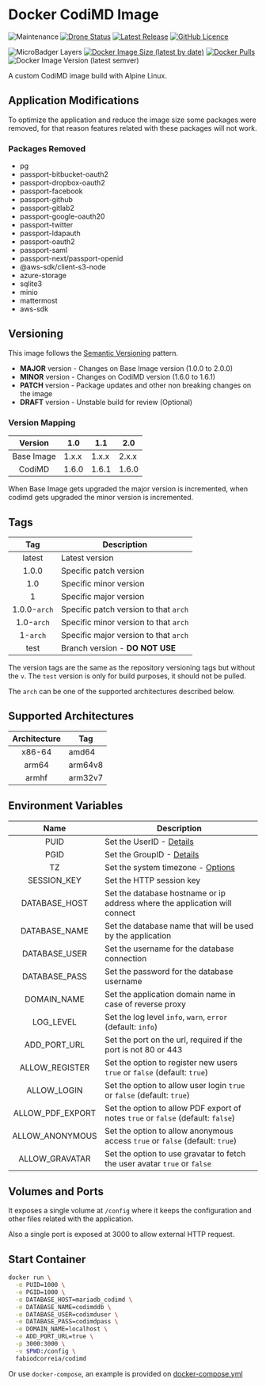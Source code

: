 # Docker CodiMD Image

![Maintenance](https://img.shields.io/maintenance/no/2020?style=plastic) [![Drone Status](https://img.shields.io/drone/build/fabiodcorreia/docker-codimd?style=plastic)](https://cloud.drone.io/fabiodcorreia/docker-codimd) [![Latest Release](https://img.shields.io/github/v/release/fabiodcorreia/docker-codimd?style=plastic)](https://github.com/fabiodcorreia/docker-codimd/releases/latest) [![GitHub Licence](https://img.shields.io/github/license/fabiodcorreia/docker-codimd?style=plastic)](https://github.com/fabiodcorreia/docker-codimd/blob/master/LICENSE)


![MicroBadger Layers](https://img.shields.io/microbadger/layers/fabiodcorreia/codimd?style=plastic) [![Docker Image Size (latest by date)](https://img.shields.io/docker/image-size/fabiodcorreia/codimd?style=plastic)](https://hub.docker.com/r/fabiodcorreia/codimd) [![Docker Pulls](https://img.shields.io/docker/pulls/fabiodcorreia/codimd?style=plastic)](https://hub.docker.com/r/fabiodcorreia/codimd) ![Docker Image Version (latest semver)](https://img.shields.io/docker/v/fabiodcorreia/codimd?sort=semver&style=plastic)

A custom CodiMD image build with Alpine Linux.

## Application Modifications
To optimize the application and reduce the image size some packages were removed, for that reason
features related with these packages will not work.

### Packages Removed
- pg
- passport-bitbucket-oauth2
- passport-dropbox-oauth2
- passport-facebook
- passport-github
- passport-gitlab2
- passport-google-oauth20
- passport-twitter
- passport-ldapauth
- passport-oauth2
- passport-saml
- passport-next/passport-openid
- @aws-sdk/client-s3-node
- azure-storage
- sqlite3
- minio
- mattermost
- aws-sdk

## Versioning

This image follows the [Semantic Versioning](https://semver.org/) pattern.

- **MAJOR** version - Changes on Base Image version (1.0.0 to 2.0.0)
- **MINOR** version - Changes on CodiMD version (1.6.0 to 1.6.1)
- **PATCH** version - Package updates and other non breaking changes on the image
- **DRAFT** version - Unstable build for review (Optional)

### Version Mapping

| Version    | 1.0     | 1.1     | 2.0     |
| :----:     | ---     | ---     | ----    |
| Base Image | 1.x.x   | 1.x.x   | 2.x.x   |
| CodiMD     | 1.6.0   | 1.6.1   | 1.6.0   |

When Base Image gets upgraded the major version is incremented, when codimd gets upgraded the minor version is incremented.

## Tags

| Tag | Description |
| :----: | --- |
| latest | Latest version |
| 1.0.0 | Specific patch version |
| 1.0 | Specific minor version |
| 1 | Specific major version |
| 1.0.0-`arch` | Specific patch version to that `arch` |
| 1.0-`arch` | Specific minor version to that `arch` |
| 1-`arch` | Specific major version to that `arch` |
| test | Branch version - **DO NOT USE** |

The version tags are the same as the repository versioning tags but without the `v`. The `test` version is only for build purposes, it should not be pulled.

The `arch` can be one of the supported architectures described below.

## Supported Architectures

| Architecture | Tag |
| :----: | --- |
| x86-64 | amd64 |
| arm64 | arm64v8 |
| armhf | arm32v7 |


## Environment Variables

| Name                  | Description |
| :-------------------: | ----------- |
| PUID                  | Set the UserID - [Details](https://github.com/fabiodcorreia/docker-base-alpine#userid--groupid) |
| PGID                  | Set the GroupID - [Details](https://github.com/fabiodcorreia/docker-base-alpine#userid--groupid) |
| TZ                    | Set the system timezone - [Options](https://en.wikipedia.org/wiki/List_of_tz_database_time_zones#List) |
| SESSION_KEY           | Set the HTTP session key |
| DATABASE_HOST         | Set the database hostname or ip address where the application will connect |
| DATABASE_NAME         | Set the database name that will be used by the application |
| DATABASE_USER         | Set the username for the database connection |
| DATABASE_PASS         | Set the password for the database username |
| DOMAIN_NAME           | Set the application domain name in case of reverse proxy |
| LOG_LEVEL             | Set the log level `info`, `warn`, `error` (default: `info`) |
| ADD_PORT_URL          | Set the port on the url, required if the port is not 80 or 443 |
| ALLOW_REGISTER        | Set the option to register new users `true` or `false` (default: `true`) |
| ALLOW_LOGIN           | Set the option to allow user login `true` or `false` (default: `true`) |
| ALLOW_PDF_EXPORT      | Set the option to allow PDF export of notes `true` or `false` (default: `false`) |
| ALLOW_ANONYMOUS       | Set the option to allow anonymous access `true` or `false` (default: `true`) |
| ALLOW_GRAVATAR        | Set the option to use gravatar to fetch the user avatar `true` or `false` |


## Volumes and Ports

It exposes a single volume at `/config` where it keeps the configuration and other files related with the application.

Also a single port is exposed at 3000 to allow external HTTP request.

## Start Container

```bash
docker run \
  -e PUID=1000 \
  -e PGID=1000 \
  -e DATABASE_HOST=mariadb_codimd \
  -e DATABASE_NAME=codimddb \
  -e DATABASE_USER=codimduser \
  -e DATABASE_PASS=codimdpass \
  -e DOMAIN_NAME=localhost \
  -e ADD_PORT_URL=true \
  -p 3000:3000 \
  -v $PWD:/config \
  fabiodcorreia/codimd
```

Or use `docker-compose`, an example is provided on [docker-compose.yml](docker-compose.yml)

